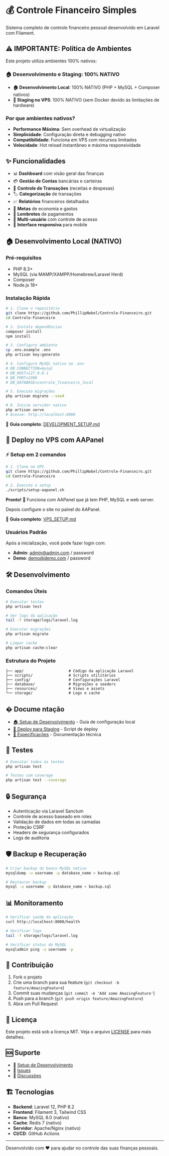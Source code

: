 # 💰 Controle Financeiro Simples

Sistema completo de controle financeiro pessoal desenvolvido em Laravel com Filament.

## ⚠️ IMPORTANTE: Política de Ambientes

Este projeto utiliza ambientes 100% nativos:

### 🏠 Desenvolvimento e Staging: 100% NATIVO

- **🏠 Desenvolvimento Local**: 100% NATIVO (PHP + MySQL + Composer nativos)
- **🚀 Staging no VPS**: 100% NATIVO (sem Docker devido às limitações de hardware)

### Por que ambientes nativos?

- **Performance Máxima**: Sem overhead de virtualização
- **Simplicidade**: Configuração direta e debugging nativo
- **Compatibilidade**: Funciona em VPS com recursos limitados
- **Velocidade**: Hot reload instantâneo e máxima responsividade

## ✨ Funcionalidades

- 📊 **Dashboard** com visão geral das finanças
- 💳 **Gestão de Contas** bancárias e carteiras
- 📝 **Controle de Transações** (receitas e despesas)
- 🏷️ **Categorização** de transações
- 📈 **Relatórios** financeiros detalhados
- 🎯 **Metas** de economia e gastos
- 🔔 **Lembretes** de pagamentos
- 👥 **Multi-usuário** com controle de acesso
- 📱 **Interface responsiva** para mobile

## 🏠 Desenvolvimento Local (NATIVO)

### Pré-requisitos

- PHP 8.3+
- MySQL (via MAMP/XAMPP/Homebrew/Laravel Herd)
- Composer
- Node.js 18+

### Instalação Rápida

```bash
# 1. Clone o repositório
git clone https://github.com/PhillipNobel/Controle-Financeiro.git
cd Controle-Financeiro

# 2. Instale dependências
composer install
npm install

# 3. Configure ambiente
cp .env.example .env
php artisan key:generate

# 4. Configure MySQL nativo no .env
# DB_CONNECTION=mysql
# DB_HOST=127.0.0.1
# DB_PORT=3306
# DB_DATABASE=controle_financeiro_local

# 5. Execute migrações
php artisan migrate --seed

# 6. Inicie servidor nativo
php artisan serve
# Acesse: http://localhost:8000
```

📖 **Guia completo**: [DEVELOPMENT_SETUP.md](DEVELOPMENT_SETUP.md)

## 🚀 Deploy no VPS com AAPanel

### ⚡ Setup em 2 comandos

```bash
# 1. Clone no VPS
git clone https://github.com/PhillipNobel/Controle-Financeiro.git
cd Controle-Financeiro

# 2. Execute o setup
./scripts/setup-aapanel.sh
```

**Pronto!** 🎉 Funciona com AAPanel que já tem PHP, MySQL e web server.

Depois configure o site no painel do AAPanel.

📖 **Guia completo**: [VPS_SETUP.md](VPS_SETUP.md)

### Usuários Padrão

Após a inicialização, você pode fazer login com:

- **Admin**: admin@admin.com / password
- **Demo**: demo@demo.com / password

## 🛠️ Desenvolvimento

### Comandos Úteis

```bash
# Executar testes
php artisan test

# Ver logs da aplicação
tail -f storage/logs/laravel.log

# Executar migrações
php artisan migrate

# Limpar cache
php artisan cache:clear
```

### Estrutura do Projeto

```
├── app/                    # Código da aplicação Laravel
├── scripts/                # Scripts utilitários
├── config/                 # Configurações Laravel
├── database/               # Migrações e seeders
├── resources/              # Views e assets
└── storage/                # Logs e cache
```

## � Docume ntação

- [🏠 Setup de Desenvolvimento](DEVELOPMENT_SETUP.md) - Guia de configuração local
- [🚀 Deploy para Staging](scripts/deploy-staging.sh) - Script de deploy
- [🔧 Especificações](/.kiro/specs/controle-financeiro-simples/) - Documentação técnica

## 🧪 Testes

```bash
# Executar todos os testes
php artisan test

# Testes com coverage
php artisan test --coverage
```

## 🔒 Segurança

- Autenticação via Laravel Sanctum
- Controle de acesso baseado em roles
- Validação de dados em todas as camadas
- Proteção CSRF
- Headers de segurança configurados
- Logs de auditoria

## 🛡️ Backup e Recuperação

```bash
# Criar backup do banco MySQL nativo
mysqldump -u username -p database_name > backup.sql

# Restaurar backup
mysql -u username -p database_name < backup.sql
```

## 📊 Monitoramento

```bash
# Verificar saúde da aplicação
curl http://localhost:8000/health

# Verificar logs
tail -f storage/logs/laravel.log

# Verificar status do MySQL
mysqladmin ping -u username -p
```

## 🤝 Contribuição

1. Fork o projeto
2. Crie uma branch para sua feature (`git checkout -b feature/AmazingFeature`)
3. Commit suas mudanças (`git commit -m 'Add some AmazingFeature'`)
4. Push para a branch (`git push origin feature/AmazingFeature`)
5. Abra um Pull Request

## 📝 Licença

Este projeto está sob a licença MIT. Veja o arquivo [LICENSE](LICENSE) para mais detalhes.

## 🆘 Suporte

- 📖 [Setup de Desenvolvimento](DEVELOPMENT_SETUP.md)
- 🐛 [Issues](https://github.com/seu-usuario/controle-financeiro/issues)
- 💬 [Discussões](https://github.com/seu-usuario/controle-financeiro/discussions)

## 🏗️ Tecnologias

- **Backend**: Laravel 12, PHP 8.2
- **Frontend**: Filament 3, Tailwind CSS
- **Banco**: MySQL 8.0 (nativo)
- **Cache**: Redis 7 (nativo)
- **Servidor**: Apache/Nginx (nativo)
- **CI/CD**: GitHub Actions

---

Desenvolvido com ❤️ para ajudar no controle das suas finanças pessoais.